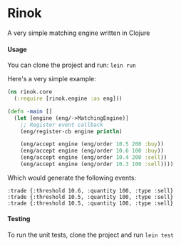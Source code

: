Rinok
=====

A very simple matching engine written in Clojure

#### Usage

You can clone the project and run: `lein run`

Here's a very simple example:

```clojure
(ns rinok.core
  (:require [rinok.engine :as eng]))

(defn -main []
  (let [engine (eng/->MatchingEngine)]
    ;; Register event callback
    (eng/register-cb engine println)

    (eng/accept engine (eng/order 10.5 200 :buy))
    (eng/accept engine (eng/order 10.6 100 :buy))
    (eng/accept engine (eng/order 10.4 200 :sell))
    (eng/accept engine (eng/order 10.3 100 :sell))))
```

Which would generate the following events:

```
:trade {:threshold 10.6, :quantity 100, :type :sell}
:trade {:threshold 10.5, :quantity 100, :type :sell}
:trade {:threshold 10.5, :quantity 100, :type :sell}
```

#### Testing

To run the unit tests, clone the project and run `lein test`
